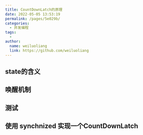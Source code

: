 ```yaml
---
title: CountDownLatch的原理
date: 2022-05-05 13:53:19
permalink: /pages/5e029b/
categories:
  - 并发编程
tags:
  - 
author: 
  name: weiluoliang
  link: https://github.com/weiluoliang
---
```


## state的含义

## 唤醒机制

## 测试

## 使用 synchnized 实现一个CountDownLatch 

